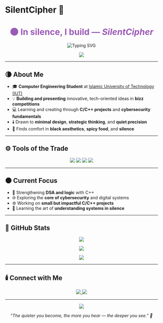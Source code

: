 # SilentCipher 🖤
<!-- README.md -->

<!-- Header -->
<h1 align="center" style="color:#9B59B6;">🌑 In silence, I build — <i>SilentCipher</i></h1>

<p align="center">
  <img src="https://readme-typing-svg.herokuapp.com?font=Fira+Code&weight=500&duration=4000&pause=500&color=9B59B6&center=true&width=500&lines=💻+Decoding+Systems,+Crafting+Code;🧩+Curious+Mind+Exploring+Complex+Worlds;🔐+Learning+Cybersecurity+Step+by+Step;🌒+Observing+Silently,+Building+Strategically" alt="Typing SVG" />
</p>


<p align="center">
  <img src="https://capsule-render.vercel.app/api?type=soft&color=6C3483&height=80&section=header" />
</p>

---

## 🌘 About Me

- 🎓 **Computer Engineering Student** at [Islamic University of Technology (IUT)](https://www.iutoic-dhaka.edu/)
- 💡 **Building and presenting** innovative, tech-oriented ideas in **bizz competitions**
- 💻 Learning and creating through **C/C++ projects** and **cybersecurity fundamentals**
- 🕯️ Drawn to **minimal design**, **strategic thinking**, and **quiet precision**
- 🖤 Finds comfort in **black aesthetics**, **spicy food**, and **silence**

---

## ⚙️ Tools of the Trade

<p align="center">
  <img src="https://img.shields.io/badge/C-2C3E50?style=for-the-badge&logo=c&logoColor=white" />
  <img src="https://img.shields.io/badge/C++-512E5F?style=for-the-badge&logo=c%2B%2B&logoColor=white" />
  <img src="https://img.shields.io/badge/GitHub-000000?style=for-the-badge&logo=github&logoColor=white" />
  <img src="https://img.shields.io/badge/VS%20Code-5B2C6F?style=for-the-badge&logo=visual-studio-code&logoColor=white" />
</p>

---

## 🌑 Current Focus

- 🧠 Strengthening **DSA and logic** with C++  
- 🌐 Exploring the **core of cybersecurity** and digital systems  
- ⚙️ Working on **small but impactful C/C++ projects**  
- 💭 Learning the art of **understanding systems in silence**

---

## 🩶 GitHub Stats

<p align="center">
  <img src="https://github-readme-stats.vercel.app/api?username=SilentCipher-Star&show_icons=true&theme=tokyonight&title_color=9B59B6&icon_color=9B59B6&text_color=C9C9C9&bg_color=0D1117&hide_border=true" />
</p>

<p align="center">
  <img src="https://github-readme-streak-stats.herokuapp.com/?user=SilentCipher-Star&theme=tokyonight&hide_border=true&ring=9B59B6&fire=9B59B6&currStreakLabel=9B59B6" />
</p>

<p align="center">
  <img src="https://github-readme-stats.vercel.app/api/top-langs/?username=SilentCipher-Star&layout=compact&theme=tokyonight&title_color=9B59B6&text_color=C9C9C9&bg_color=0D1117&hide_border=true" />
</p>

---

## 🕯️ Connect with Me

<p align="center">
  <a href="https://github.com/SilentCipher-Star" target="_blank">
    <img src="https://img.shields.io/badge/GitHub-SilentCipher--Star-9B59B6?style=for-the-badge&logo=github&logoColor=white" />
  </a>
  <a href="mailto:lookism6122@gmail.com" target="_blank">
    <img src="https://img.shields.io/badge/Email-lookism6122@gmail.com-6C3483?style=for-the-badge&logo=gmail&logoColor=white" />
  </a>
</p>

---

<p align="center">
  <img src="https://capsule-render.vercel.app/api?type=waving&color=6C3483&height=100&section=footer" />
</p>

<p align="center">
  <i>“The quieter you become, the more you hear — the deeper you see.” 🖤</i>
</p>
